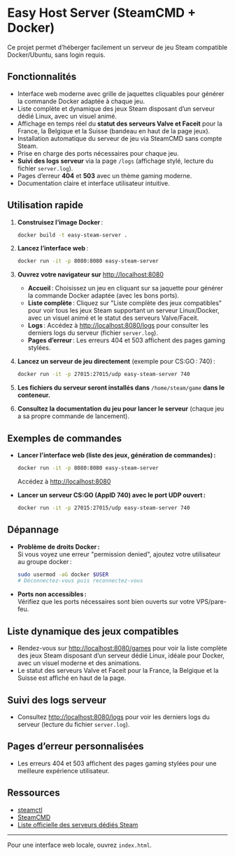 # Easy Host Server (SteamCMD + Docker)

Ce projet permet d’héberger facilement un serveur de jeu Steam compatible Docker/Ubuntu, sans login requis.

## Fonctionnalités

- Interface web moderne avec grille de jaquettes cliquables pour générer la commande Docker adaptée à chaque jeu.
- Liste complète et dynamique des jeux Steam disposant d’un serveur dédié Linux, avec un visuel animé.
- Affichage en temps réel du **statut des serveurs Valve et Faceit** pour la France, la Belgique et la Suisse (bandeau en haut de la page jeux).
- Installation automatique du serveur de jeu via SteamCMD sans compte Steam.
- Prise en charge des ports nécessaires pour chaque jeu.
- **Suivi des logs serveur** via la page `/logs` (affichage stylé, lecture du fichier `server.log`).
- Pages d’erreur **404** et **503** avec un thème gaming moderne.
- Documentation claire et interface utilisateur intuitive.

## Utilisation rapide

1. **Construisez l’image Docker** :
   ```sh
   docker build -t easy-steam-server .
   ```

2. **Lancez l’interface web** :
   ```sh
   docker run -it -p 8080:8080 easy-steam-server
   ```

3. **Ouvrez votre navigateur sur** [http://localhost:8080](http://localhost:8080)

   - **Accueil** : Choisissez un jeu en cliquant sur sa jaquette pour générer la commande Docker adaptée (avec les bons ports).
   - **Liste complète** : Cliquez sur "Liste complète des jeux compatibles" pour voir tous les jeux Steam supportant un serveur Linux/Docker, avec un visuel animé et le statut des serveurs Valve/Faceit.
   - **Logs** : Accédez à [http://localhost:8080/logs](http://localhost:8080/logs) pour consulter les derniers logs du serveur (fichier `server.log`).
   - **Pages d’erreur** : Les erreurs 404 et 503 affichent des pages gaming stylées.

4. **Lancez un serveur de jeu directement** (exemple pour CS:GO : 740) :
   ```sh
   docker run -it -p 27015:27015/udp easy-steam-server 740
   ```

5. **Les fichiers du serveur seront installés dans** `/home/steam/game` **dans le conteneur.**

6. **Consultez la documentation du jeu pour lancer le serveur** (chaque jeu a sa propre commande de lancement).

## Exemples de commandes

- **Lancer l'interface web (liste des jeux, génération de commandes) :**
  ```sh
  docker run -it -p 8080:8080 easy-steam-server
  ```
  Accédez à [http://localhost:8080](http://localhost:8080)

- **Lancer un serveur CS:GO (AppID 740) avec le port UDP ouvert :**
  ```sh
  docker run -it -p 27015:27015/udp easy-steam-server 740
  ```

## Dépannage

- **Problème de droits Docker :**  
  Si vous voyez une erreur "permission denied", ajoutez votre utilisateur au groupe docker :
  ```sh
  sudo usermod -aG docker $USER
  # Déconnectez-vous puis reconnectez-vous
  ```

- **Ports non accessibles :**  
  Vérifiez que les ports nécessaires sont bien ouverts sur votre VPS/pare-feu.

## Liste dynamique des jeux compatibles

- Rendez-vous sur [http://localhost:8080/games](http://localhost:8080/games) pour voir la liste complète des jeux Steam disposant d’un serveur dédié Linux, idéale pour Docker, avec un visuel moderne et des animations.
- Le statut des serveurs Valve et Faceit pour la France, la Belgique et la Suisse est affiché en haut de la page.

## Suivi des logs serveur

- Consultez [http://localhost:8080/logs](http://localhost:8080/logs) pour voir les derniers logs du serveur (lecture du fichier `server.log`).

## Pages d’erreur personnalisées

- Les erreurs 404 et 503 affichent des pages gaming stylées pour une meilleure expérience utilisateur.

## Ressources

- [steamctl](https://github.com/ValvePython/steamctl)
- [SteamCMD](https://developer.valvesoftware.com/wiki/SteamCMD)
- [Liste officielle des serveurs dédiés Steam](https://developer.valvesoftware.com/wiki/Dedicated_Servers_List)

---

Pour une interface web locale, ouvrez `index.html`.
